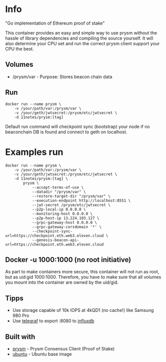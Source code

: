 # Info
"Go implementation of Ethereum proof of stake"

This container provides an easy and simple way to use prysm without the hassle of library dependencies and compiling the source yourself.
It will also determine your CPU set and run the correct prysm client support your CPU the best.

## Volumes
* /prysm/var - Purpose: Stores beacon chain data

## Run
```shell
docker run --name prysm \
    -v /your/path/var:/prysm/var \
    -v /your/geth/jwtsecret:/prysm/etc/jwtsecret \
    -d 11notes/prysm:[tag]
```

Default run command will checkpoint sync (bootstrap) your node if no beaconchain DB is found and connect to geth on localhost.

# Examples run
```shell
docker run --name prysm \
    -v /your/path/var:/prysm/var \
    -v /your/geth/jwtsecret:/prysm/etc/jwtsecret \
    -d 11notes/prysm:[tag] \
        prysm \
            --accept-terms-of-use \
            --datadir "/prysm/var" \
            --restore-target-dir "/prysm/var" \
            --execution-endpoint http://localhost:8551 \
            --jwt-secret /prysm/etc/jwtsecret \
            --p2p-local-ip 0.0.0.0 \
            --monitoring-host 0.0.0.0 \
            --p2p-host-ip 13.224.103.127 \
            --grpc-gateway-host 0.0.0.0 \
            --grpc-gateway-corsdomain '*' \
            --checkpoint-sync-url=https://checkpoint.eth.web3.eleven.cloud \
            --genesis-beacon-api-url=https://checkpoint.eth.web3.eleven.cloud
```

## Docker -u 1000:1000 (no root initiative)
As part to make containers more secure, this container will not run as root, but as uid:gid 1000:1000. Therefore, you have to make sure that all volumes you mount into the container are owned by the uid/gid.

## Tipps
* Use storage capable of 10k IOPS at 4kQD1 (no cache!) like Samsung 980 Pro
* Use [telegraf](https://github.com/influxdata/telegraf) to export :8080 to [influxdb](https://github.com/influxdata/influxdb)

## Built with
* [prysm](https://github.com/prysmaticlabs/prysm) - Prysm Consensus Client (Proof of Stake)
* [ubuntu](https://hub.docker.com/_/ubuntu) - Ubuntu base image